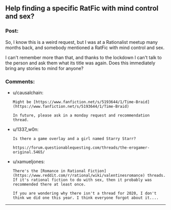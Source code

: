 ## Help finding a specific RatFic with mind control and sex?

### Post:

So, I know this is a weird request, but I was at a Rationalist meetup many months back, and somebody mentioned a RatFic with mind control and sex.

I can't remember more than that, and thanks to the lockdown I can't talk to the person and ask them what its title was again. Does this immediately bring any stories to mind for anyone?

### Comments:

- u/causalchain:
  ```
  Might be [https://www.fanfiction.net/s/5193644/1/Time-Braid](https://www.fanfiction.net/s/5193644/1/Time-Braid) 

  In future, please ask in a monday request and recommendation thread.
  ```

- u/1337_w0n:
  ```
  Is there a game overlay and a girl named Starry Starr?

  https://forum.questionablequesting.com/threads/the-erogamer-original.5465/
  ```

- u/xamueljones:
  ```
  There's the [Romance in Rational Fiction](https://www.reddit.com/r/rational/wiki/valentinesromance) threads. If it's rational fiction to do with sex, then it probably was recommended there at least once.

  If you are wondering why there isn't a thread for 2020, I don't think we did one this year. I think everyone forgot about it....
  ```

---

